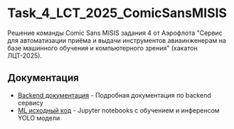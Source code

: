 # Task_4_LCT_2025_ComicSansMISIS
Решение команды Comic Sans MISIS задания 4 от Аэрофлота "Сервис для автоматизации приёма и выдачи инструментов авиаинженерам на базе машинного обучения и компьютерного зрения" (хакатон ЛЦТ-2025).

## Документация

- [Backend документация](./backend/README.md) - Подробная документация по backend сервису
- [ML исходный код](./backend/src/ML/ml-base/) - Jupyter notebooks с обучением и инференсом YOLO модели

